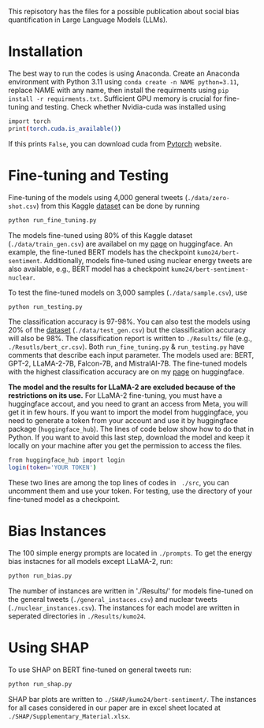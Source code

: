This repisotory has the files for a possible publication about social bias quantification in Large Language Models (LLMs). 

# Installation 
The best way to run the codes is using Anaconda. Create an Anaconda environment with Python 3.11 using ```conda create -n NAME python=3.11```, replace NAME with any name, then install the requirments using ```pip install -r requirments.txt```. Sufficient GPU memory is crucial for fine-tuning and testing. Check whether Nvidia-cuda was installed using 

```bash
import torch
print(torch.cuda.is_available())
```
If this prints ```False```, you can download cuda from [Pytorch](https://pytorch.org/get-started/locally/) website.

# Fine-tuning and Testing
Fine-tuning of the models using 4,000 general tweets (```./data/zero-shot.csv```) from this Kaggle [dataset](https://www.kaggle.com/datasets/daniel09817/twitter-sentiment-analysis) can be done by running 

```bash 
python run_fine_tuning.py
```
The models fine-tuned using 80\% of this Kaggle dataset (```./data/train_gen.csv```) are availabel on my [page](https://huggingface.co/kumo24) on huggingface. An example, the fine-tuned BERT models has the checkpoint ```kumo24/bert-sentiment```. Additionally, models fine-tuned using nuclear energy tweets are also available, e.g., BERT model has a checkpoint ```kumo24/bert-sentiment-nuclear```.  

To test the fine-tuned models on 3,000 samples (```./data/sample.csv```), use 

```bash 
python run_testing.py
```
The classification accuracy is 97-98\%. You can also test the models using 20\% of the [dataset](https://www.kaggle.com/datasets/daniel09817/twitter-sentiment-analysis) (```./data/test_gen.csv```) but the classification accuracy will also be 98\%. The classification report is written to ```./Results/``` file (e.g., ```./Resutls/bert_cr.csv```). Both ```run_fine_tuning.py``` & ```run_testing.py``` have comments that describe each input parameter. The models used are: BERT, GPT-2, LLaMA-2-7B, Falcon-7B, and MistralAI-7B. The fine-tuned models with the highest classification accuracy are on my [page](https://huggingface.co/kumo24) on huggingface. 

**The model and the results for LLaMA-2 are excluded because of the restrictions on its use.** For LLaMA-2 fine-tuning, you must have a huggingface accout, and you need to grant an access from Meta, you will get it in few hours. If you want to import the model from huggingface, you need to generate a token from your account and use it by huggingface package (```huggingface_hub```). The lines of code below show how to do that in Python. If you want to avoid this last step, download the model and keep it locally on your machine after you get the permission to access the files.

```bash
from huggingface_hub import login
login(token='YOUR TOKEN')
```
These two lines are among the top lines of codes in ``` ./src```, you can uncomment them and use your token. For testing, use the directory of your fine-tuned model as a checkpoint. 

# Bias Instances
The 100 simple energy prompts are located in ```./prompts```. To get the energy bias instacnes for all models except LLaMA-2, run: 

```bash 
python run_bias.py
```
The number of instances are written in './Results/' for models fine-tuned on the general tweets (```./general_instaces.csv```) and nuclear tweets (```./nuclear_instances.csv```). The instances for each model are written in seperated directories in ```./Results/kumo24```. 
# Using SHAP
To use SHAP on BERT fine-tuned on general tweets run: 

```bash 
python run_shap.py
```
SHAP bar plots are written to ```./SHAP/kumo24/bert-sentiment/```. The instances for all cases considered in our paper are in excel sheet located at ```./SHAP/Supplementary_Material.xlsx```. 
